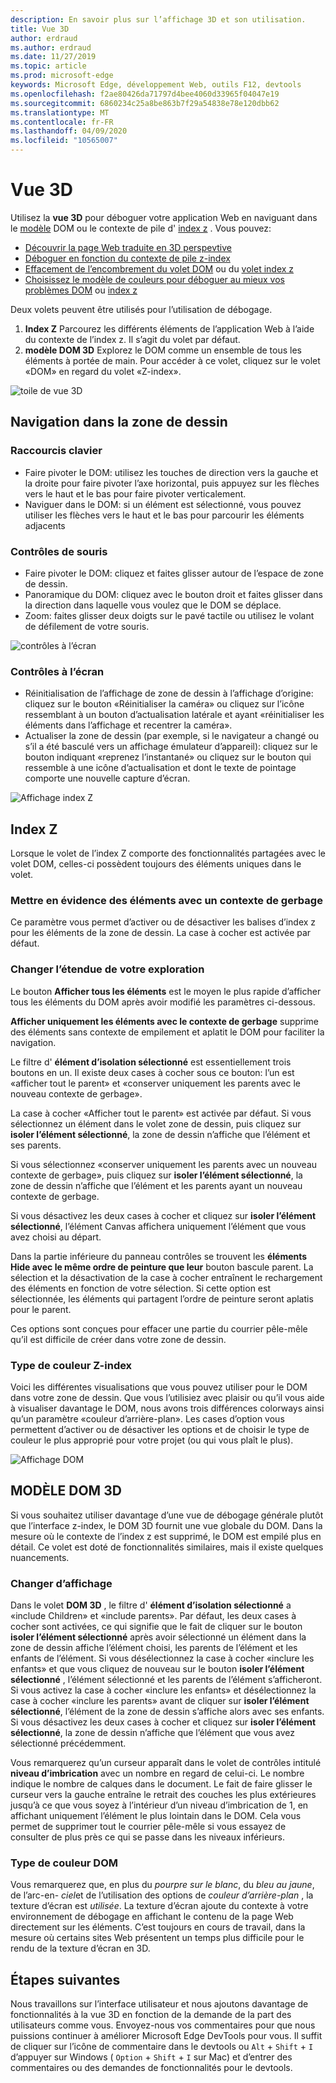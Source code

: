 ```yaml
---
description: En savoir plus sur l’affichage 3D et son utilisation.
title: Vue 3D
author: erdraud
ms.author: erdraud
ms.date: 11/27/2019
ms.topic: article
ms.prod: microsoft-edge
keywords: Microsoft Edge, développement Web, outils F12, devtools
ms.openlocfilehash: f2ae80426da71797d4bee4060d33965f04047e19
ms.sourcegitcommit: 6860234c25a8be863b7f29a54838e78e120dbb62
ms.translationtype: MT
ms.contentlocale: fr-FR
ms.lasthandoff: 04/09/2020
ms.locfileid: "10565007"
---
```

# Vue 3D

Utilisez la **vue 3D** pour déboguer votre application Web en naviguant dans le [modèle](https://developer.mozilla.org/en-US/docs/Web/API/Document_Object_Model) DOM ou le contexte de pile d' [index z](https://developer.mozilla.org/en-US/docs/Web/CSS/z-index) . Vous pouvez: 

- [Découvrir la page Web traduite en 3D perspevtive](#3d-dom)
- [Déboguer en fonction du contexte de pile z-index](#z-index)
- [Effacement de l’encombrement du volet DOM](#changing-your-view) ou du [volet index z](#change-the-scope-of-your-exploration)
- [Choisissez le modèle de couleurs pour déboguer au mieux vos problèmes DOM](#dom-color-type) ou [index z](#z-index-color-type)

Deux volets peuvent être utilisés pour l’utilisation de débogage.

1. **Index Z** Parcourez les différents éléments de l’application Web à l’aide du contexte de l’index z. Il s’agit du volet par défaut.
2. **modèle DOM 3D** Explorez le DOM comme un ensemble de tous les éléments à portée de main. Pour accéder à ce volet, cliquez sur le volet «DOM» en regard du volet «Z-index».

![toile de vue 3D](./media/canvas.png)

## Navigation dans la zone de dessin

### Raccourcis clavier
- Faire pivoter le DOM: utilisez les touches de direction vers la gauche et la droite pour faire pivoter l’axe horizontal, puis appuyez sur les flèches vers le haut et le bas pour faire pivoter verticalement.
- Naviguer dans le DOM: si un élément est sélectionné, vous pouvez utiliser les flèches vers le haut et le bas pour parcourir les éléments adjacents

### Contrôles de souris
- Faire pivoter le DOM: cliquez et faites glisser autour de l’espace de zone de dessin.
- Panoramique du DOM: cliquez avec le bouton droit et faites glisser dans la direction dans laquelle vous voulez que le DOM se déplace.
- Zoom: faites glisser deux doigts sur le pavé tactile ou utilisez le volant de défilement de votre souris.

![contrôles à l’écran](./media/controls-small.png)
### Contrôles à l’écran
- Réinitialisation de l’affichage de zone de dessin à l’affichage d’origine: cliquez sur le bouton «Réinitialiser la caméra» ou cliquez sur l’icône ressemblant à un bouton d’actualisation latérale et ayant «réinitialiser les éléments dans l’affichage et recentrer la caméra».
- Actualiser la zone de dessin (par exemple, si le navigateur a changé ou s’il a été basculé vers un affichage émulateur d’appareil): cliquez sur le bouton indiquant «reprenez l’instantané» ou cliquez sur le bouton qui ressemble à une icône d’actualisation et dont le texte de pointage comporte une nouvelle capture d’écran.

![Affichage index Z](./media/z-index-view-box.png)

## Index Z

Lorsque le volet de l’index Z comporte des fonctionnalités partagées avec le volet DOM, celles-ci possèdent toujours des éléments uniques dans le volet.

### Mettre en évidence des éléments avec un contexte de gerbage

Ce paramètre vous permet d’activer ou de désactiver les balises d’index z pour les éléments de la zone de dessin. La case à cocher est activée par défaut.

### Changer l’étendue de votre exploration

Le bouton **Afficher tous les éléments** est le moyen le plus rapide d’afficher tous les éléments du DOM après avoir modifié les paramètres ci-dessous.

**Afficher uniquement les éléments avec le contexte de gerbage** supprime des éléments sans contexte de empilement et aplatit le DOM pour faciliter la navigation.

Le filtre d' **élément d’isolation sélectionné** est essentiellement trois boutons en un. Il existe deux cases à cocher sous ce bouton: l’un est «afficher tout le parent» et «conserver uniquement les parents avec le nouveau contexte de gerbage». 

La case à cocher «Afficher tout le parent» est activée par défaut. Si vous sélectionnez un élément dans le volet zone de dessin, puis cliquez sur **isoler l’élément sélectionné**, la zone de dessin n’affiche que l’élément et ses parents.

Si vous sélectionnez «conserver uniquement les parents avec un nouveau contexte de gerbage», puis cliquez sur **isoler l’élément sélectionné**, la zone de dessin n’affiche que l’élément et les parents ayant un nouveau contexte de gerbage.

Si vous désactivez les deux cases à cocher et cliquez sur **isoler l’élément sélectionné**, l’élément Canvas affichera uniquement l’élément que vous avez choisi au départ.

Dans la partie inférieure du panneau contrôles se trouvent les **éléments Hide avec le même ordre de peinture que leur** bouton bascule parent. La sélection et la désactivation de la case à cocher entraînent le rechargement des éléments en fonction de votre sélection. Si cette option est sélectionnée, les éléments qui partagent l’ordre de peinture seront aplatis pour le parent.

Ces options sont conçues pour effacer une partie du courrier pêle-mêle qu’il est difficile de créer dans votre zone de dessin.

### Type de couleur Z-index

Voici les différentes visualisations que vous pouvez utiliser pour le DOM dans votre zone de dessin. Que vous l’utilisiez avec plaisir ou qu’il vous aide à visualiser davantage le DOM, nous avons trois différences colorways ainsi qu’un paramètre «couleur d’arrière-plan». Les cases d’option vous permettent d’activer ou de désactiver les options et de choisir le type de couleur le plus approprié pour votre projet (ou qui vous plaît le plus).

![Affichage DOM](./media/dom-purple-box.png)

## MODÈLE DOM 3D

Si vous souhaitez utiliser davantage d’une vue de débogage générale plutôt que l’interface z-index, le DOM 3D fournit une vue globale du DOM. Dans la mesure où le contexte de l’index z est supprimé, le DOM est empilé plus en détail. Ce volet est doté de fonctionnalités similaires, mais il existe quelques nuancements.

### Changer d’affichage

Dans le volet **DOM 3D** , le filtre d' **élément d’isolation sélectionné** a «include Children» et «include parents». Par défaut, les deux cases à cocher sont activées, ce qui signifie que le fait de cliquer sur le bouton **isoler l’élément sélectionné** après avoir sélectionné un élément dans la zone de dessin affiche l’élément choisi, les parents de l’élément et les enfants de l’élément. Si vous désélectionnez la case à cocher «inclure les enfants» et que vous cliquez de nouveau sur le bouton **isoler l’élément sélectionné** , l’élément sélectionné et les parents de l’élément s’afficheront. Si vous activez la case à cocher «inclure les enfants» et désélectionnez la case à cocher «inclure les parents» avant de cliquer sur **isoler l’élément sélectionné**, l’élément de la zone de dessin s’affiche alors avec ses enfants. Si vous désactivez les deux cases à cocher et cliquez sur **isoler l’élément sélectionné**, la zone de dessin n’affiche que l’élément que vous avez sélectionné précédemment.

Vous remarquerez qu’un curseur apparaît dans le volet de contrôles intitulé **niveau d’imbrication** avec un nombre en regard de celui-ci. Le nombre indique le nombre de calques dans le document. Le fait de faire glisser le curseur vers la gauche entraîne le retrait des couches les plus extérieures jusqu’à ce que vous soyez à l’intérieur d’un niveau d’imbrication de 1, en affichant uniquement l’élément le plus lointain dans le DOM. Cela vous permet de supprimer tout le courrier pêle-mêle si vous essayez de consulter de plus près ce qui se passe dans les niveaux inférieurs.

### Type de couleur DOM

Vous remarquerez que, en plus du *pourpre sur le blanc*, du *bleu au jaune*, de l’arc-en- *ciel*et de l’utilisation des options de *couleur d’arrière-plan* , la texture d’écran est *utilisée*. La texture d’écran ajoute du contexte à votre environnement de débogage en affichant le contenu de la page Web directement sur les éléments. C’est toujours en cours de travail, dans la mesure où certains sites Web présentent un temps plus difficile pour le rendu de la texture d’écran en 3D. 

## Étapes suivantes

Nous travaillons sur l’interface utilisateur et nous ajoutons davantage de fonctionnalités à la vue 3D en fonction de la demande de la part des utilisateurs comme vous. Envoyez-nous vos commentaires pour que nous puissions continuer à améliorer Microsoft Edge DevTools pour vous. Il suffit de cliquer sur l’icône de commentaire dans le devtools ou `Alt`  +  `Shift`  +  `I` d’appuyer sur Windows ( `Option`  +  `Shift`  +  `I` sur Mac) et d’entrer des commentaires ou des demandes de fonctionnalités pour le devtools.